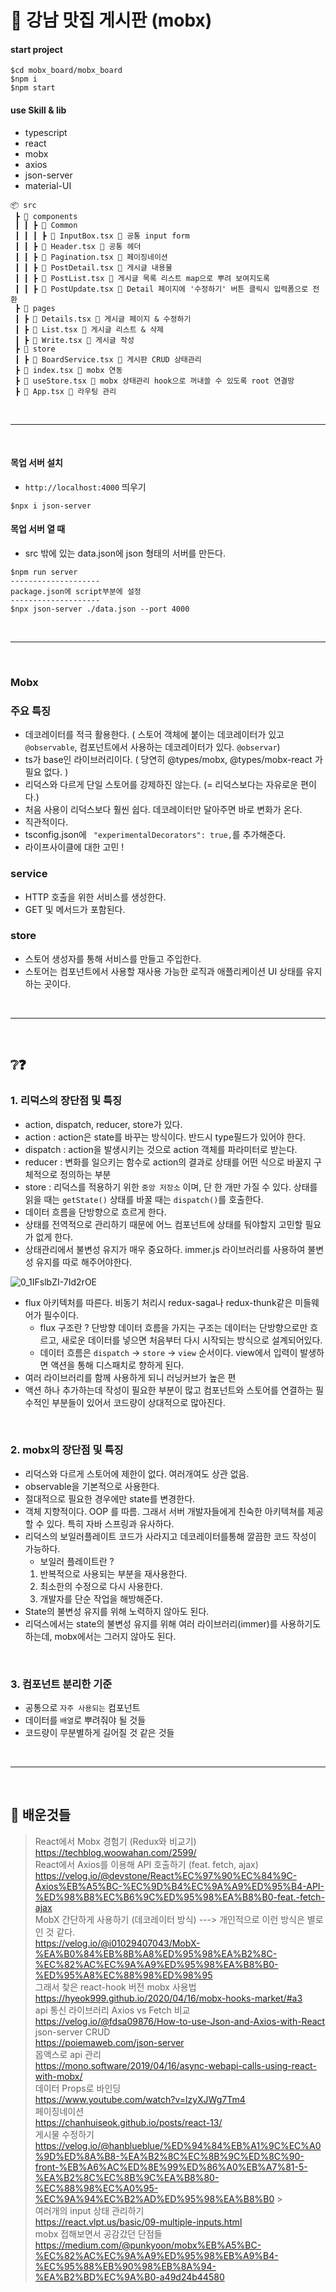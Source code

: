 # 🍱 강남 맛집 게시판 (mobx)

#### start project

```
$cd mobx_board/mobx_board
$npm i
$npm start
```

#### use Skill & lib

- typescript
- react
- mobx
- axios
- json-server
- material-UI

```
📦 src
 ┣ 📂 components
 ┃ ┃ ┣ 📂 Common
 ┃ ┃ ┃ ┣ 📜 InputBox.tsx 📍 공통 input form
 ┃ ┃ ┣ 📂 Header.tsx 📍 공통 헤더
 ┃ ┃ ┣ 📂 Pagination.tsx 📍 페이징네이션
 ┃ ┃ ┣ 📂 PostDetail.tsx 📍 게시글 내용물
 ┃ ┃ ┣ 📂 PostList.tsx 📍 게시글 목록 리스트 map으로 뿌려 보여지도록
 ┃ ┃ ┣ 📂 PostUpdate.tsx 📍 Detail 페이지에 '수정하기' 버튼 클릭시 입력폼으로 전환
 ┣ 📂 pages
 ┃ ┣ 📜 Details.tsx 📍 게시글 페이지 & 수정하기
 ┃ ┣ 📜 List.tsx 📍 게시글 리스트 & 삭제
 ┃ ┣ 📜 Write.tsx 📍 게시글 작성
 ┣ 📂 store
 ┃ ┣ 📜 BoardService.tsx 📍 게시판 CRUD 상태관리
 ┣ 📜 index.tsx 📍 mobx 연동
 ┣ 📜 useStore.tsx 📍 mobx 상태관리 hook으로 꺼내쓸 수 있도록 root 연결망
 ┣ 📜 App.tsx 📍 라우팅 관리
```

<br>

---

<br>

#### 목업 서버 설치

- `http://localhost:4000` 띄우기

```
$npx i json-server
```

#### 목업 서버 열 때

- src 밖에 있는 data.json에 json 형태의 서버를 만든다.

```
$npm run server
--------------------
package.json에 script부분에 설정
--------------------
$npx json-server ./data.json --port 4000
```

<br>

---

<br>

### Mobx

### 주요 특징

- 데코레이터를 적극 활용한다. ( 스토어 객체에 붙이는 데코레이터가 있고`@observable`, 컴포넌트에서 사용하는 데코레이터가 있다. `@observar`)
- ts가 base인 라이브러리이다. ( 당연히 @types/mobx, @types/mobx-react 가 필요 없다. )
- 리덕스와 다르게 단일 스토어를 강제하진 않는다. (= 리덕스보다는 자유로운 편이다.)
- 처음 사용이 리덕스보다 훨씬 쉽다. 데코레이터만 달아주면 바로 변화가 온다.
- 직관적이다.
- tsconfig.json에 ` "experimentalDecorators": true,`를 추가해준다.
- 라이프사이클에 대한 고민 !

### service

- HTTP 호출을 위한 서비스를 생성한다.
- GET 및 메서드가 포함된다.

### store

- 스토어 생성자를 통해 서비스를 만들고 주입한다.
- 스토어는 컴포넌트에서 사용할 재사용 가능한 로직과 애플리케이션 UI 상태를 유지하는 곳이다.

<br>

---

<br>

## ❔❓

### **1. 리덕스의 장단점 및 특징**

- action, dispatch, reducer, store가 있다.
- action : action은 state를 바꾸는 방식이다. 반드시 type필드가 있어야 한다.
- dispatch : action을 발생시키는 것으로 action 객체를 파라미터로 받는다.
- reducer : 변화를 일으키는 함수로 action의 결과로 상태를 어떤 식으로 바꿀지 구체적으로 정의하는 부분
- store : 리덕스를 적용하기 위한 `중앙 저장소` 이며, 단 한 개만 가질 수 있다. 상태를 읽을 때는 `getState()` 상태를 바꿀 때는 `dispatch()`를 호출한다.
- 데이터 흐름을 단방향으로 흐르게 한다.
- 상태를 전역적으로 관리하기 때문에 어느 컴포넌트에 상태를 둬야할지 고민할 필요가 없게 한다.
- 상태관리에서 불변성 유지가 매우 중요하다. immer.js 라이브러리를 사용하여 불변성 유지를 따로 해주어야한다.

![0_1IFslbZI-7Id2rOE](https://user-images.githubusercontent.com/71499150/158109697-d9fedc8c-524f-4342-a680-1c8253b7bd2b.png)

- flux 아키텍처를 따른다. 비동기 처리시 redux-saga나 redux-thunk같은 미들웨어가 필수이다.
  - flux 구조란 ? 단방향 데이터 흐름을 가지는 구조는 데이터는 단방향으로만 흐르고, 새로운 데이터를 넣으면 처음부터 다시 시작되는 방식으로 설계되어있다.
  - 데이터 흐름은 `dispatch` -> `store` -> `view` 순서이다. view에서 입력이 발생하면 액션을 통해 디스패치로 향하게 된다.
- 여러 라이브러리를 함께 사용하게 되니 러닝커브가 높은 편
- 액션 하나 추가하는데 작성이 필요한 부분이 많고 컴포넌트와 스토어를 연결하는 필수적인 부분들이 있어서 코드량이 상대적으로 많아진다.

<br>

### **2. mobx의 장단점 및 특징**

- 리덕스와 다르게 스토어에 제한이 없다. 여러개여도 상관 없음.
- observable을 기본적으로 사용한다.
- 절대적으로 필요한 경우에만 state를 변경한다.
- 객체 지향적이다. OOP 를 따름. 그래서 서버 개발자들에게 친숙한 아키텍쳐를 제공할 수 있다. 특히 자바 스프링과 유사하다.
- 리덕스의 보일러플레이트 코드가 사라지고 데코레이터를통해 깔끔한 코드 작성이 가능하다.
  - 보일러 플레이트란 ?
  1. 반복적으로 사용되는 부분을 재사용한다.
  2. 최소한의 수정으로 다시 사용한다.
  3. 개발자를 단순 작업을 해방해준다.
- State의 불변성 유지를 위해 노력하지 않아도 된다.
- 리덕스에서는 state의 불변성 유지를 위해 여러 라이브러리(immer)를 사용하기도 하는데, mobx에서는 그러지 않아도 된다.

<br>

### **3. 컴포넌트 분리한 기준**

- 공통으로 `자주 사용되는` 컴포넌트
- 데이터를 `배열`로 뿌려줘야 될 것들
- 코드량이 무분별하게 길어질 것 같은 것들

<br>

---

<br>

## 🤹 배운것들

> React에서 Mobx 경험기 (Redux와 비교기) <br> https://techblog.woowahan.com/2599/ <br> React에서 Axios를 이용해 API 호출하기 (feat. fetch, ajax) <br> https://velog.io/@devstone/React%EC%97%90%EC%84%9C-Axios%EB%A5%BC-%EC%9D%B4%EC%9A%A9%ED%95%B4-API-%ED%98%B8%EC%B6%9C%ED%95%98%EA%B8%B0-feat.-fetch-ajax <br> MobX 간단하게 사용하기 (데코레이터 방식) ---> 개인적으로 이런 방식은 별로인 것 같다.<br> https://velog.io/@i01029407043/MobX-%EA%B0%84%EB%8B%A8%ED%95%98%EA%B2%8C-%EC%82%AC%EC%9A%A9%ED%95%98%EA%B8%B0-%ED%95%A8%EC%88%98%ED%98%95 <br> 그래서 찾은 react-hook 버전 mobx 사용법<br> https://hyeok999.github.io/2020/04/16/mobx-hooks-market/#a3 <br> api 통신 라이브러리 Axios vs Fetch 비교 <br> https://velog.io/@fdsa09876/How-to-use-Json-and-Axios-with-React <br> json-server CRUD <br> https://poiemaweb.com/json-server <br> 몹액스로 api 관리 <br> https://mono.software/2019/04/16/async-webapi-calls-using-react-with-mobx/ <br> 데이터 Props로 바인딩 <br> https://www.youtube.com/watch?v=lzyXJWg7Tm4 <BR> 페이징네이션 <BR> https://chanhuiseok.github.io/posts/react-13/ <BR> 게시물 수정하기 <br> https://velog.io/@hanblueblue/%ED%94%84%EB%A1%9C%EC%A0%9D%ED%8A%B8-%EA%B2%8C%EC%8B%9C%ED%8C%90-front-%EB%A6%AC%ED%8E%99%ED%86%A0%EB%A7%81-5-%EA%B2%8C%EC%8B%9C%EA%B8%80-%EC%88%98%EC%A0%95-%EC%9A%94%EC%B2%AD%ED%95%98%EA%B8%B0 > <br> 여러개의 input 상태 관리하기 <br> https://react.vlpt.us/basic/09-multiple-inputs.html <br> mobx 접해보면서 공감갔던 단점들 <br> https://medium.com/@punkyoon/mobx%EB%A5%BC-%EC%82%AC%EC%9A%A9%ED%95%98%EB%A9%B4-%EC%95%88%EB%90%98%EB%8A%94-%EA%B2%BD%EC%9A%B0-a49d24b44580
